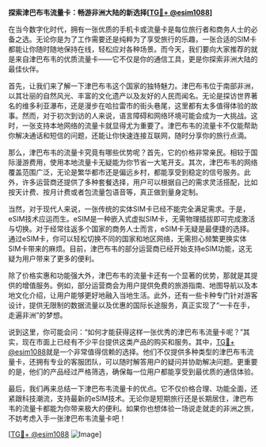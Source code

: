 **探索津巴布韦流量卡：畅游非洲大陆的新选择[[TG💪+ @esim1088](https://t.me/s/esim1088)]**

在当今数字化时代，拥有一张优质的手机卡或流量卡是每位旅行者和商务人士的必备之选。无论你是为了工作需要还是纯粹为了享受旅行的乐趣，一张合适的SIM卡都能让你随时随地保持在线，轻松应对各种场景。而今天，我们要向大家推荐的就是来自津巴布韦的优质流量卡——它不仅是你的通信工具，更是你探索非洲大陆的最佳伙伴。

首先，让我们来了解一下津巴布韦这个国家的独特魅力。津巴布韦位于南部非洲，以其壮丽的自然风光、丰富的文化遗产以及友好的人民而闻名。无论是探访世界著名的维多利亚瀑布，还是漫步在哈拉雷市的街头巷尾，这里都有太多值得体验的故事。然而，对于初次到访的人来说，语言障碍和网络环境可能会成为一大挑战。这时，一张支持本地网络的流量卡就显得尤为重要了。津巴布韦的流量卡不仅能帮助你解决通话和短信的问题，还能让你快速连接互联网，随时分享你的旅行点滴。

那么，津巴布韦的流量卡究竟有哪些优势呢？首先，它的价格非常亲民。相较于国际漫游费用，使用本地流量卡无疑能为你节省一大笔开支。其次，津巴布韦的网络覆盖范围广泛，无论是繁华都市还是偏远乡村，都能享受到稳定的信号服务。此外，许多运营商还提供了多种套餐选择，用户可以根据自己的需求灵活搭配，比如按天计费、按月计费或者包流量包语音等，真正做到量身定制。

当然，对于现代人来说，一张传统的实体SIM卡已经不能完全满足需求。于是，eSIM技术应运而生。eSIM是一种嵌入式虚拟SIM卡，无需物理插拔即可完成激活与切换。对于经常往返多个国家的商务人士而言，eSIM卡无疑是最便捷的选择。通过eSIM卡，你可以轻松切换不同的国家和地区网络，无需担心频繁更换实体SIM卡带来的麻烦。目前，津巴布韦的部分运营商已经开始支持eSIM功能，这无疑为用户带来了更多的便利。

除了价格实惠和功能强大外，津巴布韦的流量卡还有一个显著的优势，那就是其提供的增值服务。例如，部分运营商会为用户提供免费的旅游指南、地图导航以及本地文化介绍，让用户能够更好地融入当地生活。此外，还有一些卡种专门针对游客设计，提供无限制的数据流量以及优惠的国际长途服务，真正实现了“一卡在手，走遍非洲”的梦想。

说到这里，你可能会问：“如何才能获得这样一张优秀的津巴布韦流量卡呢？”其实，现在市面上已经有不少平台提供这类产品的购买和服务。其中，[TG💪+ @esim1088](https://t.me/s/esim1088)就是一个非常值得信赖的选择。他们不仅提供多种类型的津巴布韦流量卡，还拥有专业的客服团队，可以随时解答用户的疑问并协助解决问题。更重要的是，他们的产品经过严格筛选，确保每一位用户都能享受到最优质的通信体验。

最后，我们再来总结一下津巴布韦流量卡的优点。它不仅价格合理、功能全面，还紧跟科技潮流，支持最新的eSIM技术。无论你是短期旅行还是长期居住，津巴布韦的流量卡都能为你带来极大的便利。如果你也想体验一场说走就走的非洲之旅，不妨考虑入手一张津巴布韦流量卡吧！

[[TG💪+ @esim1088](https://t.me/s/esim1088) ![Image](https://i.postimg.cc/4NQfJmqS/Snipaste-2025-05-13-00-14-12.png)]